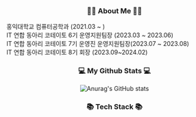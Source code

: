 <h3 align="center">👋🏼 About Me 👋🏼 </h3>
<div>
홍익대학교 컴퓨터공학과 (2021.03 ~ )<br/> 
IT 연합 동아리 코테이토 6기 운영지원팀장 (2023.03 ~ 2023.06)<br/> 
IT 연합 동아리 코테이토 7기 운영진 운영지원팀장(2023.07 ~ 2023.08)<br/>  
IT 연합 동아리 코테이토 8기 회장 (2023.09~2024.02)<br/> 
</div>

<h3 align="center">💻 My Github Stats 💻 </h3>
<div align="center">
  
![Anurag's GitHub stats](https://github-readme-stats.vercel.app/api?username=yunhacandy&count_private=true)
</div>

<h3 align="center">📚 Tech Stack 📚</h3>

<!--
**yunhacandy/yunhacandy** is a ✨ _special_ ✨ repository because its `README.md` (this file) appears on your GitHub profile.

Here are some ideas to get you started:

- 🔭 I’m currently working on ...
- 🌱 I’m currently learning ...
- 👯 I’m looking to collaborate on ...
- 🤔 I’m looking for help with ...
- 💬 Ask me about ...
- 📫 How to reach me: ...
- 😄 Pronouns: ...
- ⚡ Fun fact: ...
-->
